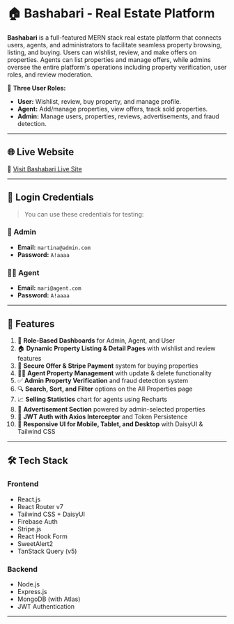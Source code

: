# 🏠 Bashabari - Real Estate Platform

**Bashabari** is a full-featured MERN stack real estate platform that connects users, agents, and administrators to facilitate seamless property browsing, listing, and buying. Users can wishlist, review, and make offers on properties. Agents can list properties and manage offers, while admins oversee the entire platform's operations including property verification, user roles, and review moderation.

🔐 **Three User Roles:**
- **User:** Wishlist, review, buy property, and manage profile.
- **Agent:** Add/manage properties, view offers, track sold properties.
- **Admin:** Manage users, properties, reviews, advertisements, and fraud detection.

---

## 🌐 Live Website

🔗 [Visit Bashabari Live Site](https://bashabari-67faf.web.app/)

---

## 🔐 Login Credentials

> You can use these credentials for testing:

### 🔑 Admin
- **Email:** `martina@admin.com`
- **Password:** `A!aaaa`

### 🧑‍💼 Agent
- **Email:** `mari@agent.com`
- **Password:** `A!aaaa`

---

## 🚀 Features

1. 🔐 **Role-Based Dashboards** for Admin, Agent, and User
2. 🏠 **Dynamic Property Listing & Detail Pages** with wishlist and review features
3. 🧾 **Secure Offer & Stripe Payment** system for buying properties
4. 🧑‍💼 **Agent Property Management** with update & delete functionality
5. ✅ **Admin Property Verification** and fraud detection system
6. 🔍 **Search, Sort, and Filter** options on the All Properties page
7. 📈 **Selling Statistics** chart for agents using Recharts
8. 📸 **Advertisement Section** powered by admin-selected properties
9. 🧪 **JWT Auth with Axios Interceptor** and Token Persistence
10. 🎨 **Responsive UI for Mobile, Tablet, and Desktop** with DaisyUI & Tailwind CSS

---

## 🛠️ Tech Stack

### Frontend
- React.js
- React Router v7
- Tailwind CSS + DaisyUI
- Firebase Auth
- Stripe.js
- React Hook Form
- SweetAlert2
- TanStack Query (v5)

### Backend
- Node.js
- Express.js
- MongoDB (with Atlas)
- JWT Authentication

---

